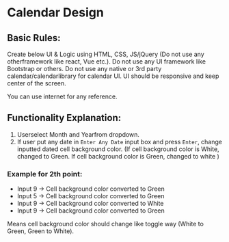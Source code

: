 # Calendar Design

## Basic Rules:
Create below UI & Logic using HTML, CSS, JS/jQuery (Do not use any otherframework like react, Vue etc.).
Do not use any UI framework like Bootstrap or others.
Do not use any native or 3rd party calendar/calendarlibrary for calendar UI.
UI should be responsive and keep center of the screen.

You can use internet for any reference.

## Functionality Explanation:
1. Userselect Month and Yearfrom dropdown.
2. If user put any date in `Enter Any Date` input box and press `Enter`, change inputted dated cell
background color. (If cell background color is White, changed to Green. If cell background color is Green, changed to white )

### Example for 2th point:
* Input 9 -> Cell background color converted to Green
* Input 5 -> Cell background color converted to Green
* Input 9 -> Cell background color converted to White
* Input 9 -> Cell background color converted to Green

Means cell background color should change like toggle way (White to Green, Green to White).
